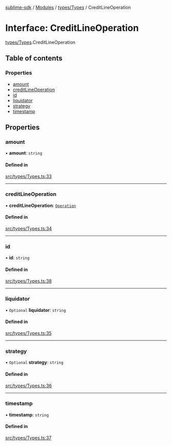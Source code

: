 [sublime-sdk](../README.md) / [Modules](../modules.md) / [types/Types](../modules/types_Types.md) / CreditLineOperation

# Interface: CreditLineOperation

[types/Types](../modules/types_Types.md).CreditLineOperation

## Table of contents

### Properties

- [amount](types_Types.CreditLineOperation.md#amount)
- [creditLineOperation](types_Types.CreditLineOperation.md#creditlineoperation)
- [id](types_Types.CreditLineOperation.md#id)
- [liquidator](types_Types.CreditLineOperation.md#liquidator)
- [strategy](types_Types.CreditLineOperation.md#strategy)
- [timestamp](types_Types.CreditLineOperation.md#timestamp)

## Properties

### amount

• **amount**: `string`

#### Defined in

[src/types/Types.ts:33](https://github.com/sublime-finance/sublime-sdk/blob/c26eed8/src/types/Types.ts#L33)

___

### creditLineOperation

• **creditLineOperation**: [`Operation`](../enums/types_Types.Operation.md)

#### Defined in

[src/types/Types.ts:34](https://github.com/sublime-finance/sublime-sdk/blob/c26eed8/src/types/Types.ts#L34)

___

### id

• **id**: `string`

#### Defined in

[src/types/Types.ts:38](https://github.com/sublime-finance/sublime-sdk/blob/c26eed8/src/types/Types.ts#L38)

___

### liquidator

• `Optional` **liquidator**: `string`

#### Defined in

[src/types/Types.ts:35](https://github.com/sublime-finance/sublime-sdk/blob/c26eed8/src/types/Types.ts#L35)

___

### strategy

• `Optional` **strategy**: `string`

#### Defined in

[src/types/Types.ts:36](https://github.com/sublime-finance/sublime-sdk/blob/c26eed8/src/types/Types.ts#L36)

___

### timestamp

• **timestamp**: `string`

#### Defined in

[src/types/Types.ts:37](https://github.com/sublime-finance/sublime-sdk/blob/c26eed8/src/types/Types.ts#L37)

